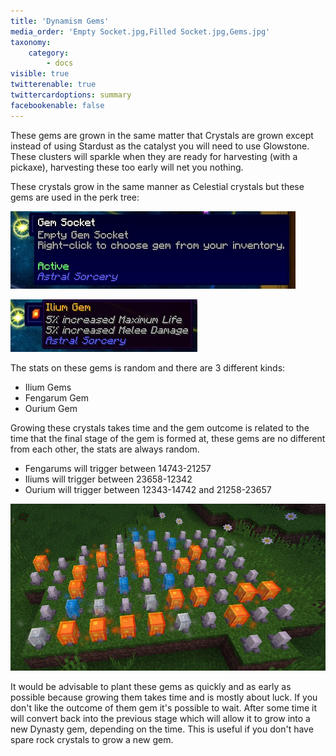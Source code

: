 ```yaml
---
title: 'Dynamism Gems'
media_order: 'Empty Socket.jpg,Filled Socket.jpg,Gems.jpg'
taxonomy:
    category:
        - docs
visible: true
twitterenable: true
twittercardoptions: summary
facebookenable: false
---
```


These gems are grown in the same matter that Crystals are grown except instead of using Stardust as the catalyst you will need to use Glowstone. These clusters will sparkle when they are ready for harvesting (with a pickaxe), harvesting these too early will net you nothing.

These crystals grow in the same manner as Celestial crystals but these gems are used in the perk tree:

![](Empty%20Socket.jpg)

![](Filled%20Socket.jpg)

The stats on these gems is random and there are 3 different kinds:

* Ilium Gems
* Fengarum Gem
* Ourium Gem

Growing these crystals takes time and the gem outcome is related to the time that the final stage of the gem is formed at, these gems are no different from each other, the stats are always random.


* Fengarums will trigger between 14743-21257
* Iliums will trigger between 23658-12342
* Ourium will trigger between 12343-14742 and 21258-23657

![](Gems.jpg)

It would be advisable to plant these gems as quickly and as early as possible because growing them takes time and is mostly about luck. If you don't like the outcome of them gem it's possible to wait. After some time it will convert back into the previous stage which will allow it to grow into a new Dynasty gem, depending on the time. This is useful if you don't have spare rock crystals to grow a new gem.
